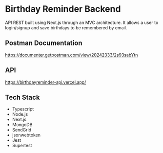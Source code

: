# Birthday Reminder Backend

API REST built using Next.js through an MVC architecture. It allows a user to
login/signup and save birthdays to be remembered by email.

## Postman Documentation

https://documenter.getpostman.com/view/20242333/2s93sabYtn

## API

https://birthdayreminder-api.vercel.app/

## Tech Stack

-   Typescript
-   Node.js
-   Next.js
-   MongoDB
-   SendGrid
-   jsonwebtoken
-   Jest
-   Supertest
